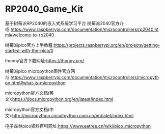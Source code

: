 # RP2040_Game_Kit
基于树莓派RP2040的嵌入式系统学习平台
树莓派2040官方介绍:https://www.raspberrypi.com/documentation/microcontrollers/rp2040.html#welcome-to-rp2040

树莓派pico官方上手教程:https://projects.raspberrypi.org/en/projects/getting-started-with-the-pico/0

thonny官方下载网址:https://thonny.org/

树莓派pico micropython固件官方网址:https://www.raspberrypi.com/documentation/microcontrollers/micropython.html#what-is-micropython

micropython官方文档(英文):https://docs.micropython.org/en/latest/index.html

micropython官方文档(中文):http://micropython.circuitpython.com.cn/en/latet/index.html

电子森林pico资料百科网址:https://www.eetree.cn/wiki/pico_micropython
